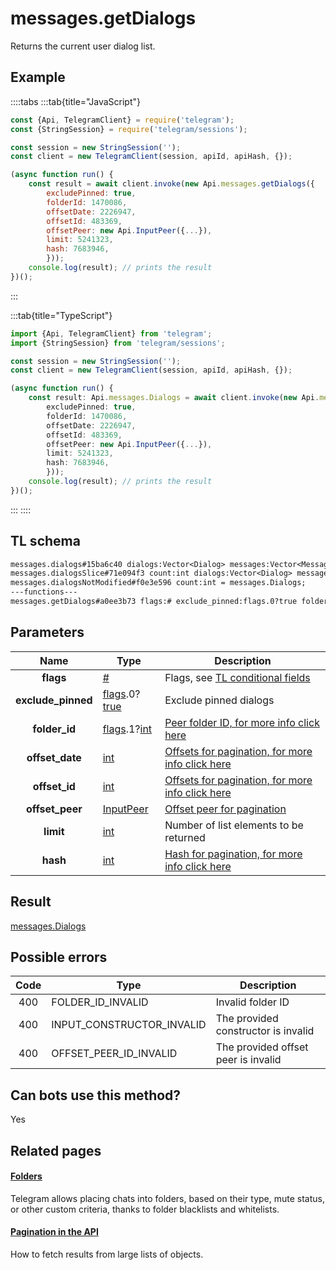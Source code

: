 # messages.getDialogs

Returns the current user dialog list.

## Example

::::tabs
:::tab{title="JavaScript"}

```js
const {Api, TelegramClient} = require('telegram');
const {StringSession} = require('telegram/sessions');

const session = new StringSession('');
const client = new TelegramClient(session, apiId, apiHash, {});

(async function run() {
    const result = await client.invoke(new Api.messages.getDialogs({
		excludePinned: true,
		folderId: 1470086,
		offsetDate: 2226947,
		offsetId: 483369,
		offsetPeer: new Api.InputPeer({...}),
		limit: 5241323,
		hash: 7683946,
		}));
    console.log(result); // prints the result
})();
```

:::

:::tab{title="TypeScript"}

```ts
import {Api, TelegramClient} from 'telegram';
import {StringSession} from 'telegram/sessions';

const session = new StringSession('');
const client = new TelegramClient(session, apiId, apiHash, {});

(async function run() {
    const result: Api.messages.Dialogs = await client.invoke(new Api.messages.getDialogs({
		excludePinned: true,
		folderId: 1470086,
		offsetDate: 2226947,
		offsetId: 483369,
		offsetPeer: new Api.InputPeer({...}),
		limit: 5241323,
		hash: 7683946,
		}));
    console.log(result); // prints the result
})();
```

:::
::::

## TL schema

```txt
messages.dialogs#15ba6c40 dialogs:Vector<Dialog> messages:Vector<Message> chats:Vector<Chat> users:Vector<User> = messages.Dialogs;
messages.dialogsSlice#71e094f3 count:int dialogs:Vector<Dialog> messages:Vector<Message> chats:Vector<Chat> users:Vector<User> = messages.Dialogs;
messages.dialogsNotModified#f0e3e596 count:int = messages.Dialogs;
---functions---
messages.getDialogs#a0ee3b73 flags:# exclude_pinned:flags.0?true folder_id:flags.1?int offset_date:int offset_id:int offset_peer:InputPeer limit:int hash:int = messages.Dialogs;
```

## Parameters

|        Name        | Type                                                                                                                              | Description                                                                                             |
| :----------------: | --------------------------------------------------------------------------------------------------------------------------------- | ------------------------------------------------------------------------------------------------------- |
|     **flags**      | [#](https://core.telegram.org/type/%23)                                                                                           | Flags, see [TL conditional fields](https://core.telegram.org/mtproto/TL-combinators#conditional-fields) |
| **exclude_pinned** | [flags](https://core.telegram.org/mtproto/TL-combinators#conditional-fields).0?[true](https://core.telegram.org/constructor/true) | Exclude pinned dialogs                                                                                  |
|   **folder_id**    | [flags](https://core.telegram.org/mtproto/TL-combinators#conditional-fields).1?[int](https://core.telegram.org/type/int)          | [Peer folder ID, for more info click here](https://core.telegram.org/api/folders#peer-folders)          |
|  **offset_date**   | [int](https://core.telegram.org/type/int)                                                                                         | [Offsets for pagination, for more info click here](https://core.telegram.org/api/offsets)               |
|   **offset_id**    | [int](https://core.telegram.org/type/int)                                                                                         | [Offsets for pagination, for more info click here](https://core.telegram.org/api/offsets)               |
|  **offset_peer**   | [InputPeer](https://core.telegram.org/type/InputPeer)                                                                             | [Offset peer for pagination](https://core.telegram.org/api/offsets)                                     |
|     **limit**      | [int](https://core.telegram.org/type/int)                                                                                         | Number of list elements to be returned                                                                  |
|      **hash**      | [int](https://core.telegram.org/type/int)                                                                                         | [Hash for pagination, for more info click here](https://core.telegram.org/api/offsets#hash-generation)  |

## Result

[messages.Dialogs](https://core.telegram.org/type/messages.Dialogs)

## Possible errors

| Code | Type                      | Description                         |
| :--: | ------------------------- | ----------------------------------- |
| 400  | FOLDER_ID_INVALID         | Invalid folder ID                   |
| 400  | INPUT_CONSTRUCTOR_INVALID | The provided constructor is invalid |
| 400  | OFFSET_PEER_ID_INVALID    | The provided offset peer is invalid |

## Can bots use this method?

Yes

## Related pages

#### [Folders](https://core.telegram.org/api/folders)

Telegram allows placing chats into folders, based on their type, mute status, or other custom criteria, thanks to folder blacklists and whitelists.

#### [Pagination in the API](https://core.telegram.org/api/offsets)

How to fetch results from large lists of objects.
